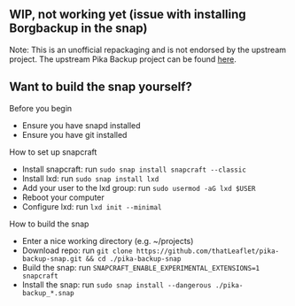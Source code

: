 ## WIP, not working yet (issue with installing Borgbackup in the snap)

Note: This is an unofficial repackaging and is not endorsed by the upstream project. The upstream Pika Backup project can be found [here](https://gitlab.gnome.org/World/pika-backup).

## Want to build the snap yourself?

Before you begin
- Ensure you have snapd installed
- Ensure you have git installed

How to set up snapcraft
- Install snapcraft: run `sudo snap install snapcraft --classic`
- Install lxd: run `sudo snap install lxd`
- Add your user to the lxd group: run `sudo usermod -aG lxd $USER`
- Reboot your computer
- Configure lxd: run `lxd init --minimal`

How to build the snap
- Enter a nice working directory (e.g. ~/projects)
- Download repo: run `git clone https://github.com/thatLeaflet/pika-backup-snap.git && cd ./pika-backup-snap`
- Build the snap: run `SNAPCRAFT_ENABLE_EXPERIMENTAL_EXTENSIONS=1 snapcraft`
- Install the snap: run `sudo snap install --dangerous ./pika-backup_*.snap`
